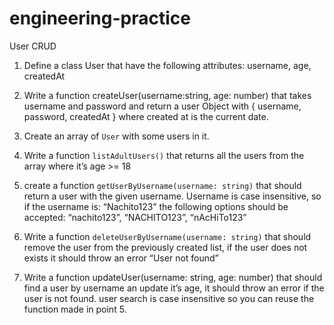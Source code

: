 # engineering-practice 

User CRUD

1) Define a class User that have the following attributes: username, age, createdAt

2) Write a function createUser(username:string, age: number) that takes username and password and return a user Object with { username, password, createdAt } where created at is the current date.

3) Create an array of  `User` with some users in it.

4) Write a function `listAdultUsers()` that returns all the users from the array where it’s age >= 18

5) create a function `getUserByUsername(username: string)` that should return a user with the given username. Username is case insensitive, so if the username  is: “Nachito123” the following options should be accepted: “nachito123”, “NACHITO123”, “nAcHiTo123”

6) Write a function `deleteUserByUsername(username: string)` that should remove the user from the previously created list, if the user does not exists it should throw an error “User not found”

7) Write a function updateUser(username: string, age: number) that should find a user by username an update it’s age, it should throw an error if the user is not found. user search is case insensitive so you can reuse the function made in point 5.
